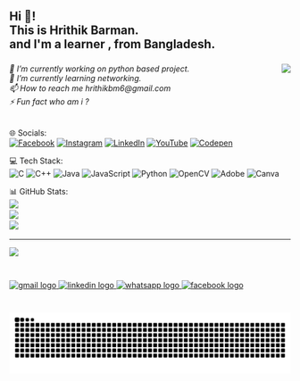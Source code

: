 <h2 align="left">Hi 👋! <br>This is Hrithik Barman.<br>and I'm a learner , from Bangladesh.</h2>

###
<img align="right" height="300" src="https://user-images.githubusercontent.com/74038190/219923809-b86dc415-a0c2-4a38-bc88-ad6cf06395a8.gif"  />


<h6 align="left">🔭 I’m currently working on python based project.<br>🌱 I’m currently learning networking.<br>📫 How to reach me hrithikbm6@gmail.com<br>⚡ Fun fact who am i ?</h6>

###


🌐 Socials:<br>
[![Facebook](https://img.shields.io/badge/Facebook-%231877F2.svg?logo=Facebook&logoColor=white)](https://facebook.com/sharkoo.hb) [![Instagram](https://img.shields.io/badge/Instagram-%23E4405F.svg?logo=Instagram&logoColor=white)](https://instagram.com/hrithik_bm) [![LinkedIn](https://img.shields.io/badge/LinkedIn-%230077B5.svg?logo=linkedin&logoColor=white)](https://linkedin.com/in/hrithik-barman) [![YouTube](https://img.shields.io/badge/YouTube-%23FF0000.svg?logo=YouTube&logoColor=white)](https://youtube.com/@kode-stud) [![Codepen](https://img.shields.io/badge/Codepen-000000?style=for-the-badge&logo=codepen&logoColor=white)](https://codepen.io/SH4RK00) 

💻 Tech Stack:<br>
![C](https://img.shields.io/badge/c-%2300599C.svg?style=flat&logo=c&logoColor=white) ![C++](https://img.shields.io/badge/c++-%2300599C.svg?style=flat&logo=c%2B%2B&logoColor=white) ![Java](https://img.shields.io/badge/java-%23ED8B00.svg?style=flat&logo=openjdk&logoColor=white) ![JavaScript](https://img.shields.io/badge/javascript-%23323330.svg?style=flat&logo=javascript&logoColor=%23F7DF1E) ![Python](https://img.shields.io/badge/python-3670A0?style=flat&logo=python&logoColor=ffdd54) ![OpenCV](https://img.shields.io/badge/opencv-%23white.svg?style=flat&logo=opencv&logoColor=white) ![Adobe](https://img.shields.io/badge/adobe-%23FF0000.svg?style=flat&logo=adobe&logoColor=white) ![Canva](https://img.shields.io/badge/Canva-%2300C4CC.svg?style=flat&logo=Canva&logoColor=white)

📊 GitHub Stats: <br>
![](https://github-readme-stats.vercel.app/api?username=SH4RK00&theme=dark&hide_border=false&include_all_commits=false&count_private=false)<br/>
![](https://github-readme-streak-stats.herokuapp.com/?user=SH4RK00&theme=dark&hide_border=false)<br/>
![](https://github-readme-stats.vercel.app/api/top-langs/?username=SH4RK00&theme=dark&hide_border=false&include_all_commits=false&count_private=false&layout=compact)

---
[![](https://visitcount.itsvg.in/api?id=SH4RK00&icon=0&color=0)](https://visitcount.itsvg.in)

###

<br clear="both">

<div align="left">
  <a href="hrithikbm6@gmail.com" target="_blank">
    <img src="https://img.shields.io/static/v1?message=Gmail&logo=gmail&label=&color=D14836&logoColor=white&labelColor=&style=for-the-badge" height="35" alt="gmail logo"  />
  </a>
  <a href="https://www.linkedin.com/in/hrithik-barman-a58248339/" target="_blank">
    <img src="https://img.shields.io/static/v1?message=LinkedIn&logo=linkedin&label=&color=0077B5&logoColor=white&labelColor=&style=for-the-badge" height="35" alt="linkedin logo"  />
  </a>
  <a href="https://wa.me/+8801786124840" target="_blank">
    <img src="https://img.shields.io/static/v1?message=Whatsapp&logo=whatsapp&label=&color=25D366&logoColor=white&labelColor=&style=for-the-badge" height="35" alt="whatsapp logo"  />
  </a>
  <a href="https://facebook.com/sharkoo.hb" target="_blank">
    <img src="https://img.shields.io/static/v1?message=Facebook&logo=facebook&label=&color=1877F2&logoColor=white&labelColor=&style=for-the-badge" height="35" alt="facebook logo"  />
  </a>
</div>

###

<br clear="both">

<img src="https://raw.githubusercontent.com/SH4RK00/SH4RK00/output/snake.svg" alt="Snake animation" />

###
